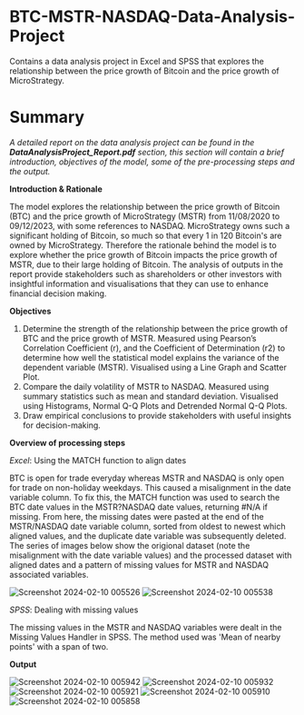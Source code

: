 # BTC-MSTR-NASDAQ-Data-Analysis-Project
Contains a data analysis project in Excel and SPSS that explores the relationship between the price growth of Bitcoin and the price growth of MicroStrategy.

# Summary
_A detailed report on the data analysis project can be found in the **DataAnalysisProject_Report.pdf** section, this section will contain a brief introduction, objectives of the model, some of the pre-processing steps and the output._

**Introduction & Rationale**

The model explores the relationship between the price growth of Bitcoin (BTC) and the price growth of MicroStrategy (MSTR) from 11/08/2020 to 09/12/2023, with some references to NASDAQ. MicroStrategy owns such a significant holding of Bitcoin, so much so that every 1 in 120 Bitcoin's are owned by MicroStrategy. Therefore the rationale behind the model is to explore whether the price growth of Bitcoin impacts the price growth of MSTR, due to their large holding of Bitcoin. The analysis of outputs in the report provide stakeholders such as shareholders or other investors with insightful information and visualisations that they can use to enhance financial decision making.

**Objectives**

1. Determine the strength of the relationship between the price growth of BTC and the price growth of MSTR.
   Measured using Pearson’s Correlation Coefficient (r), and the Coefficient of Determination (r2) to determine how well the statistical model explains the variance of the dependent variable (MSTR). 
   Visualised using a Line Graph and Scatter Plot.
3. Compare the daily volatility of MSTR to NASDAQ.
   Measured using summary statistics such as mean and standard deviation.
   Visualised using Histograms, Normal Q-Q Plots and Detrended Normal Q-Q Plots.
4. Draw empirical conclusions to provide stakeholders with useful insights for decision-making.

**Overview of processing steps**

_Excel_: Using the MATCH function to align dates

BTC is open for trade everyday whereas MSTR and NASDAQ is only open for trade on non-holiday weekdays. This caused a misalignment in the date variable column. To fix this, the MATCH function was used to search the BTC date values in the MSTR?NASDAQ date values, returning #N/A if missing. From here, the missing dates were pasted at the end of the MSTR/NASDAQ date variable column, sorted from oldest to newest which aligned values, and the duplicate date variable was subsequently deleted. The series of images below show the origional dataset (note the misalignment with the date variable values) and the processed dataset with aligned dates and a pattern of missing values for MSTR and NASDAQ associated variables.

![Screenshot 2024-02-10 005526](https://github.com/Z-G-S/BTC-MSTR-NASDAQ-Data-Analysis-Project/assets/140622522/4b8b4d94-7c8b-4d27-8fb1-7b97f232528f)
![Screenshot 2024-02-10 005538](https://github.com/Z-G-S/BTC-MSTR-NASDAQ-Data-Analysis-Project/assets/140622522/4078cee7-21ae-4b6b-89d7-17e5533f433a)

_SPSS_: Dealing with missing values

The missing values in the MSTR and NASDAQ variables were dealt in the Missing Values Handler in SPSS. The method used was 'Mean of nearby points' with a span of two.

**Output**

![Screenshot 2024-02-10 005942](https://github.com/Z-G-S/BTC-MSTR-NASDAQ-Data-Analysis-Project/assets/140622522/4e32ee76-2284-456a-9b51-055e49befb1e)
![Screenshot 2024-02-10 005932](https://github.com/Z-G-S/BTC-MSTR-NASDAQ-Data-Analysis-Project/assets/140622522/764ba578-5f8a-4392-962a-49d6d7268fb9)
![Screenshot 2024-02-10 005921](https://github.com/Z-G-S/BTC-MSTR-NASDAQ-Data-Analysis-Project/assets/140622522/7ad9274a-4e56-46b0-8a13-48aeca5479c4)
![Screenshot 2024-02-10 005910](https://github.com/Z-G-S/BTC-MSTR-NASDAQ-Data-Analysis-Project/assets/140622522/2bf9e5b4-d1de-456d-a757-32d13e62607f)
![Screenshot 2024-02-10 005858](https://github.com/Z-G-S/BTC-MSTR-NASDAQ-Data-Analysis-Project/assets/140622522/2ab1c060-24da-4d65-a0c4-c5fdaa942f90)

